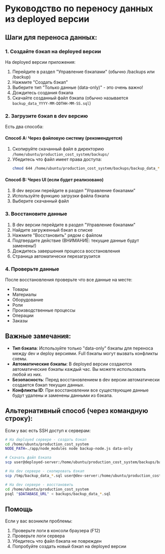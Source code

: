 
# Руководство по переносу данных из deployed версии

## Шаги для переноса данных:

### 1. Создайте бэкап на deployed версии

На deployed версии приложения:

1. Перейдите в раздел "Управление бэкапами" (обычно /backups или /backup)
2. Нажмите "Создать бэкап"
3. Выберите тип "Только данные (data-only)" - это очень важно!
4. Дождитесь создания бэкапа
5. Скачайте созданный файл бэкапа (обычно называется `backup_data_YYYY-MM-DDTHH-MM-SS.sql`)

### 2. Загрузите бэкап в dev версию

Есть два способа:

#### Способ A: Через файловую систему (рекомендуется)

1. Скопируйте скачанный файл в директорию `/home/ubuntu/production_cost_system/backups/`
2. Убедитесь что файл имеет права доступа:
   ```bash
   chmod 644 /home/ubuntu/production_cost_system/backups/backup_data_*.sql
   ```

#### Способ B: Через UI (если будет реализовано)

1. В dev версии перейдите в раздел "Управление бэкапами"
2. Используйте функцию загрузки файла бэкапа
3. Выберите скачанный файл

### 3. Восстановите данные

1. В dev версии перейдите в раздел "Управление бэкапами"
2. Найдите загруженный бэкап в списке
3. Нажмите "Восстановить" рядом с файлом
4. Подтвердите действие (ВНИМАНИЕ: текущие данные будут заменены!)
5. Дождитесь завершения процесса восстановления
6. Страница автоматически перезагрузится

### 4. Проверьте данные

После восстановления проверьте что все данные на месте:
- Товары
- Материалы
- Оборудование
- Роли
- Производственные процессы
- Операции
- Заказы

## Важные замечания:

- **Тип бэкапа**: Используйте только "data-only" бэкапы для переноса между dev и deploy версиями. Full бэкапы могут вызвать конфликты схемы.
- **Автоматические бэкапы**: В deployed версии создаются автоматические бэкапы каждый час. Вы можете использовать любой из них.
- **Безопасность**: Перед восстановлением в dev версии автоматически создается бэкап текущих данных.
- **Конфликты ID**: При восстановлении все существующие данные будут удалены и заменены данными из бэкапа.

## Альтернативный способ (через командную строку):

Если у вас есть SSH доступ к серверам:

```bash
# На deployed сервере - создать бэкап
cd /home/ubuntu/production_cost_system
NODE_PATH=./app/node_modules node backup-node.js data-only

# Скачать файл бэкапа
scp user@deployed-server:/home/ubuntu/production_cost_system/backups/backup_data_*.sql /tmp/

# На dev сервере - скопировать бэкап
scp /tmp/backup_data_*.sql user@dev-server:/home/ubuntu/production_cost_system/backups/

# На dev сервере - восстановить
cd /home/ubuntu/production_cost_system
psql "$DATABASE_URL" < backups/backup_data_*.sql
```

## Помощь

Если у вас возникли проблемы:
1. Проверьте логи в консоли браузера (F12)
2. Проверьте логи сервера
3. Убедитесь что файл бэкапа не поврежден
4. Попробуйте создать новый бэкап на deployed версии
